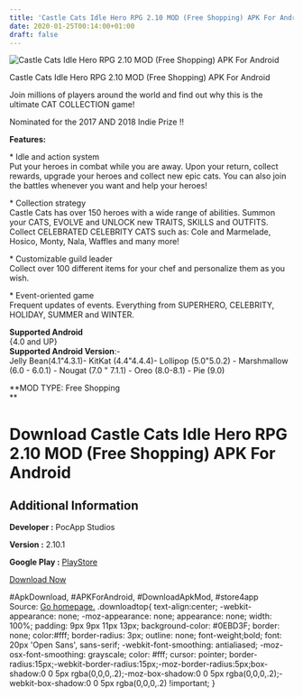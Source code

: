 ```yaml
---
title: 'Castle Cats Idle Hero RPG 2.10 MOD (Free Shopping) APK For Android'
date: 2020-01-25T00:14:00+01:00
draft: false
---
```


![Castle Cats Idle Hero RPG 2.10 MOD (Free Shopping) APK For Android](https://i2.wp.com/apkhome.net/wp-content/uploads/2020/01/Castle-Cats-Idle-Hero-RPG-2.10-MOD-Free-Shopping.png "Castle Cats Idle Hero RPG 2.10 MOD (Free Shopping) APK For Android")

  

Castle Cats Idle Hero RPG 2.10 MOD (Free Shopping) APK For Android

Join millions of players around the world and find out why this is the ultimate CAT COLLECTION game!

Nominated for the 2017 AND 2018 Indie Prize !!

**Features:**

\* Idle and action system  
Put your heroes in combat while you are away. Upon your return, collect rewards, upgrade your heroes and collect new epic cats. You can also join the battles whenever you want and help your heroes!

\* Collection strategy  
Castle Cats has over 150 heroes with a wide range of abilities. Summon your CATS, EVOLVE and UNLOCK new TRAITS, SKILLS and OUTFITS. Collect CELEBRATED CELEBRITY CATS such as: Cole and Marmelade, Hosico, Monty, Nala, Waffles and many more!

\* Customizable guild leader  
Collect over 100 different items for your chef and personalize them as you wish.

\* Event-oriented game  
Frequent updates of events. Everything from SUPERHERO, CELEBRITY, HOLIDAY, SUMMER and WINTER.

**Supported Android**  
{4.0 and UP}  
**Supported Android Version**:-  
Jelly Bean(4.1"4.3.1)- KitKat (4.4"4.4.4)- Lollipop (5.0"5.0.2) - Marshmallow (6.0 - 6.0.1) - Nougat (7.0 " 7.1.1) - Oreo (8.0-8.1) - Pie (9.0)

**MOD TYPE: Free Shopping  
**

Download Castle Cats Idle Hero RPG 2.10 MOD (Free Shopping) APK For Android
===========================================================================

Additional Information
----------------------

**Developer :** PocApp Studios

**Version :** 2.10.1

**Google Play :** [PlayStore](https://play.google.com/store/apps/details?id=com.pocapp.castlecats)

  

[Download Now](https://store4app.co/post/castle-cats-idle-hero-rpg-2-10-mod-free-shopping-apk-for-android_1579891706)

  
#ApkDownload, #APKForAndroid, #DownloadApkMod, #store4app  
Source: [Go homepage.](https://store4app.co/post/castle-cats-idle-hero-rpg-2-10-mod-free-shopping-apk-for-android_1579891706) .downloadtop{ text-align:center; -webkit-appearance: none; -moz-appearance: none; appearance: none; width: 100%; padding: 9px 9px 11px 13px; background-color: #0EBD3F; border: none; color:#fff; border-radius: 3px; outline: none; font-weight;bold; font: 20px 'Open Sans', sans-serif; -webkit-font-smoothing: antialiased; -moz-osx-font-smoothing: grayscale; color: #fff; cursor: pointer; border-radius:15px;-webkit-border-radius:15px;-moz-border-radius:5px;box-shadow:0 0 5px rgba(0,0,0,.2);-moz-box-shadow:0 0 5px rgba(0,0,0,.2);-webkit-box-shadow:0 0 5px rgba(0,0,0,.2) !important; }